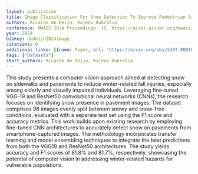 ```yaml
---
layout: publication
title: Image Classification For Snow Detection To Improve Pedestrian Safety
authors: Ricardo de Deijn, Rajeev Bukralia
conference: MWAIS 2024 Proceedings. 15. https://aisel.aisnet.org/mwais2024/15
year: 2024
bibkey: dedeijn2024image
citations: 0
additional_links: [{name: Paper, url: 'https://arxiv.org/abs/2407.00818'}]
tags: ["Datasets"]
short_authors: Ricardo de Deijn, Rajeev Bukralia
---
```

This study presents a computer vision approach aimed at detecting snow on
sidewalks and pavements to reduce winter-related fall injuries, especially
among elderly and visually impaired individuals. Leveraging fine-tuned VGG-19
and ResNet50 convolutional neural networks (CNNs), the research focuses on
identifying snow presence in pavement images. The dataset comprises 98 images
evenly split between snowy and snow-free conditions, evaluated with a separate
test set using the F1 score and accuracy metrics. This work builds upon
existing research by employing fine-tuned CNN architectures to accurately
detect snow on pavements from smartphone-captured images. The methodology
incorporates transfer learning and model ensembling techniques to integrate the
best predictions from both the VGG19 and ResNet50 architectures. The study
yields accuracy and F1 scores of 81.8% and 81.7%, respectively, showcasing the
potential of computer vision in addressing winter-related hazards for
vulnerable populations.